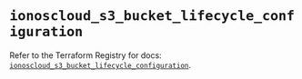 # `ionoscloud_s3_bucket_lifecycle_configuration`

Refer to the Terraform Registry for docs: [`ionoscloud_s3_bucket_lifecycle_configuration`](https://registry.terraform.io/providers/ionos-cloud/ionoscloud/6.6.6/docs/resources/s3_bucket_lifecycle_configuration).
